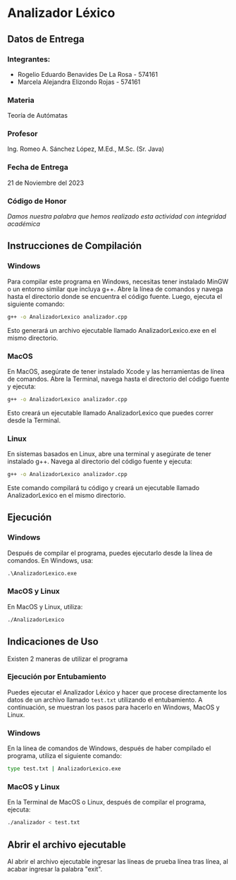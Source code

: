 # Analizador Léxico
## Datos de Entrega
### Integrantes:
- Rogelio Eduardo Benavides De La Rosa - 574161
- Marcela Alejandra Elizondo Rojas - 574161

### Materia
Teoría de Autómatas

### Profesor
Ing. Romeo A. Sánchez López, M.Ed., M.Sc. (Sr. Java)

### Fecha de Entrega
21 de Noviembre del 2023

### Código de Honor
*Damos nuestra palabra que hemos realizado esta actividad con integridad académica*

## Instrucciones de Compilación
### Windows
Para compilar este programa en Windows, necesitas tener instalado MinGW o un entorno similar que incluya g++. Abre la línea de comandos y navega hasta el directorio donde se encuentra el código fuente. Luego, ejecuta el siguiente comando:
```cmd
g++ -o AnalizadorLexico analizador.cpp
```
Esto generará un archivo ejecutable llamado AnalizadorLexico.exe en el mismo directorio.

### MacOS
En MacOS, asegúrate de tener instalado Xcode y las herramientas de línea de comandos. Abre la Terminal, navega hasta el directorio del código fuente y ejecuta:
```bash
g++ -o AnalizadorLexico analizador.cpp
```
Esto creará un ejecutable llamado AnalizadorLexico que puedes correr desde la Terminal.

### Linux
En sistemas basados en Linux, abre una terminal y asegúrate de tener instalado g++. Navega al directorio del código fuente y ejecuta:
```bash
g++ -o AnalizadorLexico analizador.cpp
```
Este comando compilará tu código y creará un ejecutable llamado AnalizadorLexico en el mismo directorio.

## Ejecución

### Windows
Después de compilar el programa, puedes ejecutarlo desde la línea de comandos. En Windows, usa:
```cmd
.\AnalizadorLexico.exe
```

### MacOS y Linux
En MacOS y Linux, utiliza:
```bash
./AnalizadorLexico
```

## Indicaciones de Uso
Existen 2 maneras de utilizar el programa
### Ejecución por Entubamiento
Puedes ejecutar el Analizador Léxico y hacer que procese directamente los datos de un archivo llamado `test.txt` utilizando el entubamiento. A continuación, se muestran los pasos para hacerlo en Windows, MacOS y Linux.

### Windows
En la línea de comandos de Windows, después de haber compilado el programa, utiliza el siguiente comando:
```cmd
type test.txt | AnalizadorLexico.exe
```

### MacOS y Linux
En la Terminal de MacOS o Linux, después de compilar el programa, ejecuta:
```bash
./analizador < test.txt 
```

## Abrir el archivo ejecutable
Al abrir el archivo ejecutable ingresar las líneas de prueba línea tras línea, al acabar ingresar la palabra "exit".
